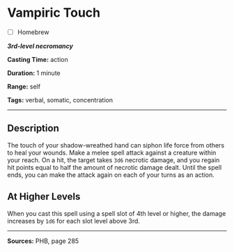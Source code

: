 # Vampiric Touch

- [ ] Homebrew

***3rd-level necromancy***

**Casting Time:** action

**Duration:** 1 minute

**Range:** self

**Tags:** verbal, somatic, concentration

---

## Description
The touch of your shadow-wreathed hand can siphon life force from others to heal your wounds.
Make a melee spell attack against a creature within your reach.
On a hit, the target takes `3d6` necrotic damage, and you regain hit points equal to half the amount of necrotic damage dealt.
Until the spell ends, you can make the attack again on each of your turns as an action.

## At Higher Levels
When you cast this spell using a spell slot of 4th level or higher, the damage increases by `1d6` for each slot level above 3rd.

---

**Sources:** PHB, page 285
